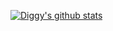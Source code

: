 [![Diggy's github stats](https://github-readme-stats.vercel.app/api?username=DiggidyDev)](https://github.com/anuraghazra/github-readme-stats)
